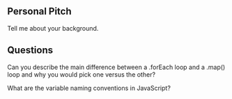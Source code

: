 ## Personal Pitch

Tell me about your background.

## Questions

Can you describe the main difference between a .forEach loop and a .map() loop and why you would pick one versus the other?

What are the variable naming conventions in JavaScript?  
